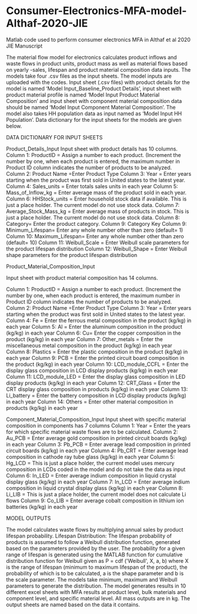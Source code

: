 # Consumer-Electronics-MFA-model-Althaf-2020-JIE
Matlab code used to perform consumer electronics MFA in Althaf et al 2020 JIE Manuscript

The material flow model for electronics calculates product inflows and waste flows in product units, product mass as well as material flows based on yearly -sales, lifespan and product material composition data inputs.
The models take four .csv files as the input sheets. The model inputs are uploaded with the codes.  Input sheet (.csv files) with product details for the model is named ‘Model Input_Baseline_Product Details’, input sheet with product material profile is named ‘Model Input Product Material Composition’ and input sheet with component material composition data should be named ‘Model Input Component Material Composition’. The model also takes HH population data as input named as ‘Model Input HH Population’. Data dictionary for the input sheets for the models are given below. 

DATA DICTIONARY FOR INPUT SHEETS

Product_Details_Input
Input sheet with product details has 10 columns.
Column 1: ProductID = Assign a number to each product. (Increment the number by one, when each product is entered, the maximum number in Product ID column indicates the number of products to be analyzed.
Column 2: Product Name =Enter Product Type
Column 3: Year = Enter years starting when the product was first sold in United states to the latest year.
Column 4: Sales_units = Enter totals sales units in each year
Column 5: Mass_of_Inflow_kg = Enter average mass of the product sold in each year.
Column 6: HHStock_units = Enter household stock data if available. This is just a place holder. The current model do not use stock data.
Column 7: Average_Stock_Mass_kg = Enter average mass of products in stock. This is just a place holder. The current model do not use stock data.
Column 8: Category= Enter the product category.
Column 9: Category Key
Column 9: Minimum_Lifespan= Enter any whole number other than zero (default= 1)
Column 10: Maximum_Lifespan= Enter any whole number other than zero (default= 10)
Column 11: Weibull_Scale = Enter Weibull scale parameters for the product lifespan distribution
Column 12: Weibull_Shape = Enter Weibull shape parameters for the product lifespan distribution

Product_Material_Composition_Input

Input sheet with product material composition has 14 columns.

Column 1: ProductID = Assign a number to each product. (Increment the number by one, when each product is entered, the maximum number in Product ID column indicates the number of products to be analyzed.
Column 2: Product Name =Enter Product Type
Column 3: Year = Enter years starting when the product was first sold in United states to the latest year.
Column 4: Fe = Enter the ferrous metal composition in the product (kg/kg) in each year
Column 5: Al = Enter the aluminum composition in the product (kg/kg) in each year
Column 6: Cu= Enter the copper composition in the product (kg/kg) in each year
Column 7: Other_metals = Enter the miscellaneous metal composition in the product (kg/kg) in each year
Column 8: Plastics = Enter the plastic composition in the product (kg/kg) in each year
Column 9: PCB = Enter the printed circuit board composition in the product (kg/kg) in each year
Column 10: LCD_module_CCFL = Enter the display glass composition in LCD display products (kg/kg) in each year
Column 11: LCD_module_LED = Enter the display glass composition in LED display products (kg/kg) in each year
Column 12: CRT_Glass = Enter the CRT display glass composition in products (kg/kg) in each year
Column 13: Li_battery = Enter the battery composition in LCD display products (kg/kg) in each year
Column 14: Others = Enter other material composition in products (kg/kg) in each year

Component_Material_Composition_Input
Input sheet with specific  material composition in components has 7 columns
Column 1: Year = Enter the years for which specific material waste flows are to be calculated.
Column 2: Au_PCB = Enter average gold composition in printed circuit boards (kg/kg) in each year
Column 3: Pb_PCB = Enter average lead composition in printed circuit boards (kg/kg) in each year
Column 4: Pb_CRT = Enter average lead composition in cathode ray tube glass (kg/kg) in each year
Column 5: Hg_LCD = This is just a place holder, the current model uses mercury composition in LCDs coded in the model and do not take the data as input
Column 6: In_LED = Enter average indium composition in liquid crystal display glass (kg/kg) in each year
Column 7: In_LCD = Enter average indium composition in liquid crystal display glass (kg/kg) in each year
Column 8: Li_LIB = This is just a place holder, the current model does not calculate Li flows
Column 9: Co_LIB = Enter average cobalt composition in lithium ion batteries (kg/kg) in each year

MODEL OUTPUTS

The model calculates waste flows by multiplying annual sales by product lifespan probability. 
Lifespan Distribution: The lifespan probability of products is assumed to follow a Weibull distribution function, generated based on the parameters provided by the user. The probability for a given range of lifespan is generated using the MATLAB function for cumulative distribution function for Weibull given as P = cdf ('Weibull', X, a, b) where X is the range of lifespan (minimum to maximum lifespan of the product), the probability of which is to be calculated, a is the shape parameter and b is the scale parameter. The models take minimum, maximum and Weibull parameters to generate the distribution.
The model generates results in 10 different excel sheets with MFA results at product level, bulk materials and component level, and specific material level. All mass outputs are in kg. The output sheets are named based on the data it contains.

